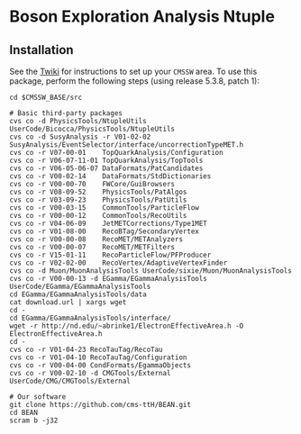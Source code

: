 # Boson Exploration Analysis Ntuple

## Installation

See the [Twiki](https://twiki.cern.ch/twiki/bin/viewauth/CMS/TTbarHiggs) for instructions to set up your `CMSSW` area.
To use this package, perform the following steps (using release 5.3.8, patch 1):

    cd $CMSSW_BASE/src

    # Basic third-party packages
    cvs co -d PhysicsTools/NtupleUtils UserCode/Bicocca/PhysicsTools/NtupleUtils
    cvs co -d SusyAnalysis -r V01-02-02 SusyAnalysis/EventSelector/interface/uncorrectionTypeMET.h
    cvs co -r V07-00-01    TopQuarkAnalysis/Configuration
    cvs co -r V06-07-11-01 TopQuarkAnalysis/TopTools
    cvs co -r V06-05-06-07 DataFormats/PatCandidates
    cvs co -r V00-02-14    DataFormats/StdDictionaries
    cvs co -r V00-00-70    FWCore/GuiBrowsers
    cvs co -r V08-09-52    PhysicsTools/PatAlgos
    cvs co -r V03-09-23    PhysicsTools/PatUtils
    cvs co -r V00-03-15    CommonTools/ParticleFlow
    cvs co -r V00-00-12    CommonTools/RecoUtils
    cvs co -r V04-06-09    JetMETCorrections/Type1MET
    cvs co -r V01-08-00    RecoBTag/SecondaryVertex
    cvs co -r V00-00-08    RecoMET/METAnalyzers
    cvs co -r V00-00-07    RecoMET/METFilters
    cvs co -r V15-01-11    RecoParticleFlow/PFProducer
    cvs co -r V02-02-00    RecoVertex/AdaptiveVertexFinder
    cvs co -d Muon/MuonAnalysisTools UserCode/sixie/Muon/MuonAnalysisTools
    cvs co -r V00-00-13 -d EGamma/EGammaAnalysisTools UserCode/EGamma/EGammaAnalysisTools
    cd EGamma/EGammaAnalysisTools/data
    cat download.url | xargs wget
    cd -
    cd EGamma/EGammaAnalysisTools/interface/
    wget -r http://nd.edu/~abrinke1/ElectronEffectiveArea.h -O ElectronEffectiveArea.h
    cd -
    cvs co -r V01-04-23 RecoTauTag/RecoTau
    cvs co -r V01-04-10 RecoTauTag/Configuration 
    cvs co -r V00-04-00 CondFormats/EgammaObjects  
    cvs co -r V00-02-10 -d CMGTools/External UserCode/CMG/CMGTools/External

    # Our software
    git clone https://github.com/cms-ttH/BEAN.git
    cd BEAN
    scram b -j32
